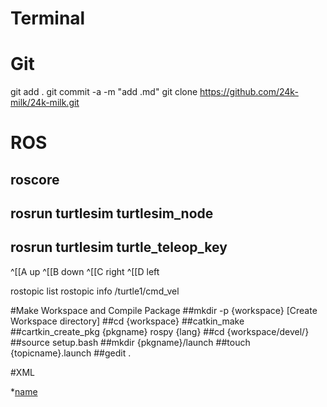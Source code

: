 # Terminal

# Git
git add .
git commit -a -m "add .md"
git clone https://github.com/24k-milk/24k-milk.git
# ROS

## roscore

## rosrun turtlesim turtlesim_node 
## rosrun turtlesim turtle_teleop_key 

^[[A up
^[[B down
^[[C right
^[[D left

rostopic list
rostopic info /turtle1/cmd_vel


#Make Workspace and Compile Package
##mkdir -p {workspace}	[Create Workspace directory]
##cd {workspace}
##catkin_make
##cartkin_create_pkg {pkgname} rospy {lang}
##cd {workspace/devel/} 
##source setup.bash
##mkdir {pkgname}/launch
##touch {topicname}.launch
##gedit .

#XML



*[name](http://www.baidu.com)
